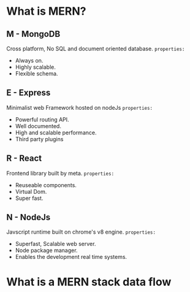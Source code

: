 # What is MERN?

## M - MongoDB
Cross platform, No SQL and document oriented database.
`properties:`
- Always on.
- Highly scalable.
- Flexible schema.

## E - Express
Minimalist web Framework hosted on nodeJs
`properties:`
- Powerful routing API.
- Well documented.
- High and scalable performance.
- Third party plugins

## R - React
Frontend library built by meta.
`properties:`
- Reuseable components.
- Virtual Dom.
- Super fast.

## N - NodeJs 
Javscript runtime built on chrome's v8 engine.
`properties:`
- Superfast, Scalable web server.
- Node package manager.
- Enables the development real time systems.

# What is a MERN stack data flow

